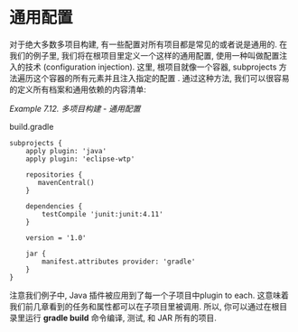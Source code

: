 # 通用配置

对于绝大多数多项目构建, 有一些配置对所有项目都是常见的或者说是通用的. 在我们的例子里, 我们将在根项目里定义一个这样的通用配置, 使用一种叫做配置注入的技术 (configuration injection). 这里, 根项目就像一个容器, subprojects 方法遍历这个容器的所有元素并且注入指定的配置 . 通过这种方法, 我们可以很容易的定义所有档案和通用依赖的内容清单:

*Example 7.12. 多项目构建 - 通用配置*

build.gradle

    subprojects {
        apply plugin: 'java'
        apply plugin: 'eclipse-wtp'

        repositories {
           mavenCentral()
        }

        dependencies {
            testCompile 'junit:junit:4.11'
        }

        version = '1.0'

        jar {
            manifest.attributes provider: 'gradle'
        }
    }

注意我们例子中, Java 插件被应用到了每一个子项目中plugin to each. 这意味着我们前几章看到的任务和属性都可以在子项目里被调用. 所以, 你可以通过在根目录里运行 **gradle build** 命令编译, 测试, 和 JAR 所有的项目.


